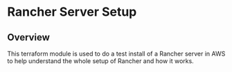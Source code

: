# Rancher Server Setup

## Overview

This terraform module is used to do a test install of a Rancher server in AWS to help understand
the whole setup of Rancher and how it works.
